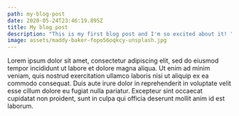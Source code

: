 ```yaml
---
path: my-blog-post
date: 2020-05-24T23:46:19.895Z
title: My blog post
description: "This is my first blog post and I'm so excited about it! "
image: assets/maddy-baker-fopo56oqkcy-unsplash.jpg
---
```

Lorem ipsum dolor sit amet, consectetur adipiscing elit, sed do eiusmod tempor incididunt ut labore et dolore magna aliqua. Ut enim ad minim veniam, quis nostrud exercitation ullamco laboris nisi ut aliquip ex ea commodo consequat. Duis aute irure dolor in reprehenderit in voluptate velit esse cillum dolore eu fugiat nulla pariatur. Excepteur sint occaecat cupidatat non proident, sunt in culpa qui officia deserunt mollit anim id est laborum.